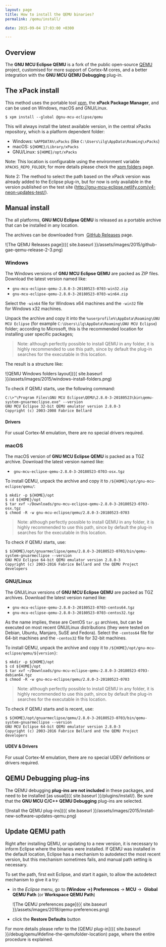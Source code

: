 ```yaml
---
layout: page
title: How to install the QEMU binaries?
permalink: /qemu/install/

date: 2015-09-04 17:03:00 +0300

---
```


## Overview

The **GNU MCU Eclipse QEMU** is a fork of the public open-source 
[QEMU](https://www.qemu.org) project, customised for more support of 
Cortex-M cores, and a better integration with the 
**GNU MCU QEMU Debugging** plug-in.

## The xPack install 

This method uses the portable tool [xpm](https://www.npmjs.com/package/xpm), 
the **xPack Package Manager**, and can be used on Windows, macOS and GNU/Linux.

```console
$ xpm install --global @gnu-mcu-eclipse/qemu
```

This will always install the latest available version, in the central 
xPacks repository, which is a platform dependent folder:

* Windows: `%APPDATA%\xPacks` (like `C:\Users\ilg\AppData\Roaming\xPacks`)
* macOS: `${HOME}/Library/xPacks`
* GNU/Linux: `${HOME}/opt/xPacks`

Note: This location is configurable using the environment variable 
`XPACKS_REPO_FOLDER`; for more details please check the 
[xpm folders](https://xpack.github.io/xpm/files/folders/) page.

Note 2: The method to select the path based on the xPack version was 
already added to the Eclipse plug-in, but for now is only available 
in the version published on the test site
(http://gnu-mcu-eclipse.netlify.com/v4-neon-updates-test/).

## Manual install

The all platforms, **GNU MCU Eclipse QEMU** is released as a portable 
archive that can be installed in any location.

The archives can be downloaded from 
[GitHub Releases](https://github.com/gnu-mcu-eclipse/qemu/releases) page.

![The QEMU Releases page]({{ site.baseurl }}/assets/images/2015/github-gae-qemu-release-2-3.png)

### Windows

The Windows versions of **GNU MCU Eclipse QEMU** are packed as ZIP files. 
Download the latest version named like:

- `gnu-mcu-eclipse-qemu-2.8.0-3-20180523-0703-win32.zip`
- `gnu-mcu-eclipse-qemu-2.8.0-3-20180523-0703-win64.zip`

Select the `-win64` file for Windows x64 machines and the `-win32` file 
for Windows x32 machines.

Unpack the archive and copy it into the 
`%userprofile%\AppData\Roaming\GNU MCU Eclipse` (for example 
`C:\Users\ilg\AppData\Roaming\GNU MCU Eclipse`) folder; according 
to Microsoft, this is the recommended location for installing user 
specific packages;

> Note: although perfectly possible to install QEMU in any folder, it 
is highly recommended to use this path, since by default the plug-in 
searches for the executable in this location.

The result is a structure like:

![QEMU Windows folders layout]({{ site.baseurl }}/assets/images/2015/windows-install-folders.png)

To check if QEMU starts, use the following command:

```console
C:\>"\Program Files\GNU MCU Eclipse\QEMU\2.8.0-3-20180523\bin\qemu-system-gnuarmeclipse.exe" --version
GNU MCU Eclipse 32-bit QEMU emulator version 2.8.0-3
Copyright (c) 2003-2008 Fabrice Bellard
```

#### Drivers

For usual Cortex-M emulation, there are no special drivers required.

### macOS

The macOS version of **GNU MCU Eclipse QEMU** is packed as a TGZ archive. 
Download the latest version named like:

-  `gnu-mcu-eclipse-qemu-2.8.0-3-20180523-0703-osx.tgz`

To install QEMU, unpack the archive and copy it to 
`/${HOME}/opt/gnu-mcu-eclipse/qemu/`:

```console
$ mkdir -p ${HOME}/opt
$ cd ${HOME}/opt
$ tar xvf ~/Downloads/gnu-mcu-eclipse-qemu-2.8.0-3-20180523-0703-osx.tgz
$ chmod -R -w gnu-mcu-eclipse/qemu/2.8.0-3-20180523-0703
```

> Note: although perfectly possible to install QEMU in any folder, it is 
highly recommended to use this path, since by default the plug-in searches 
for the executable in this location.

To check if QEMU starts, use:

```console
$ ${HOME}/opt/gnuarmeclipse/qemu/2.8.0-3-20180523-0703/bin/qemu-system-gnuarmeclipse --version
GNU MCU Eclipse 64-bit QEMU emulator version 2.8.0-3
Copyright (c) 2003-2016 Fabrice Bellard and the QEMU Project developers
```

### GNU/Linux

The GNU/Linux versions of **GNU MCU Eclipse QEMU** are packed as TGZ 
archives. Download the latest version named like:

- `gnu-mcu-eclipse-qemu-2.8.0-3-20180523-0703-centos64.tgz`
- `gnu-mcu-eclipse-qemu-2.8.0-3-20180523-0703-centos32.tgz`

As the name implies, these are CentOS `tar.gz` archives, but can be 
executed on most recent GNU/Linux distributions (they were tested on 
Debian, Ubuntu, Manjaro, SuSE and Fedora). Select the `-centos64` file 
for 64-bit machines and the `-centos32` file for 32-bit machines.

To install QEMU, unpack the archive and copy it to  `/${HOME}/opt/gnu-mcu-eclipse/qemu/${version}`:

```console
$ mkdir -p ${HOME}/opt
$ cd ${HOME}/opt
$ tar xvf ~/Downloads/gnu-mcu-eclipse-qemu-2.8.0-3-20180523-0703-debian64.tgz
$ chmod -R -w gnu-mcu-eclipse/qemu/2.8.0-3-20180523-0703
```

> Note: although perfectly possible to install QEMU in any folder, it is 
highly recommended to use this path, since by default the plug-in searches 
for the executable in this location.

To check if QEMU starts and is recent, use:

```console
$ ${HOME}/opt/gnuarmeclipse/qemu/2.8.0-3-20180523-0703/bin/qemu-system-gnuarmeclipse --version
GNU MCU Eclipse 64-bit QEMU emulator version 2.8.0-3
Copyright (c) 2003-2016 Fabrice Bellard and the QEMU Project developers
```

#### UDEV & Drivers

For usual Cortex-M emulation, there are no special UDEV definitions or 
drivers required.

## QEMU Debugging plug-ins

The QEMU debugging **plug-ins are not included** in these packages, and 
need to be installed [as usual]({{ site.baseurl }}/plugins/install/). 
Be sure that the **GNU MCU C/C++ QEMU Debugging** plug-ins are selected.

![Install the QEMU plug-ins]({{ site.baseurl }}/assets/images/2015/install-new-software-updates-qemu.png)

## Update QEMU path

Right after installing QEMU, or updating to a new version, it is necessary 
to inform Eclipse where the binaries were installed. If QEMU was installed 
in the default location, Eclipse has a mechanism to autodetect the most 
recent version, but this mechanism sometimes fails, and manual path 
setting is necessary.

To set the path, first exit Eclipse, and start it again, to allow the 
autodetect mechanism to give it a try:

* in the _Eclipse_ menu, go to **(Window →) Preferences** → **MCU** → 
**Global QEMU Path** (or **Workspace QEMU Path**)

  ![The QEMU preferences page]({{ site.baseurl }}/assets/images/2018/qemu-preferences.png)

* click the **Restore Defaults** button

For more details please refer to the 
[QEMU plug-in]({{ site.baseurl }}/debug/qemu/#define-the-qemufolder-location) 
page, where the entire procedure is explained.


